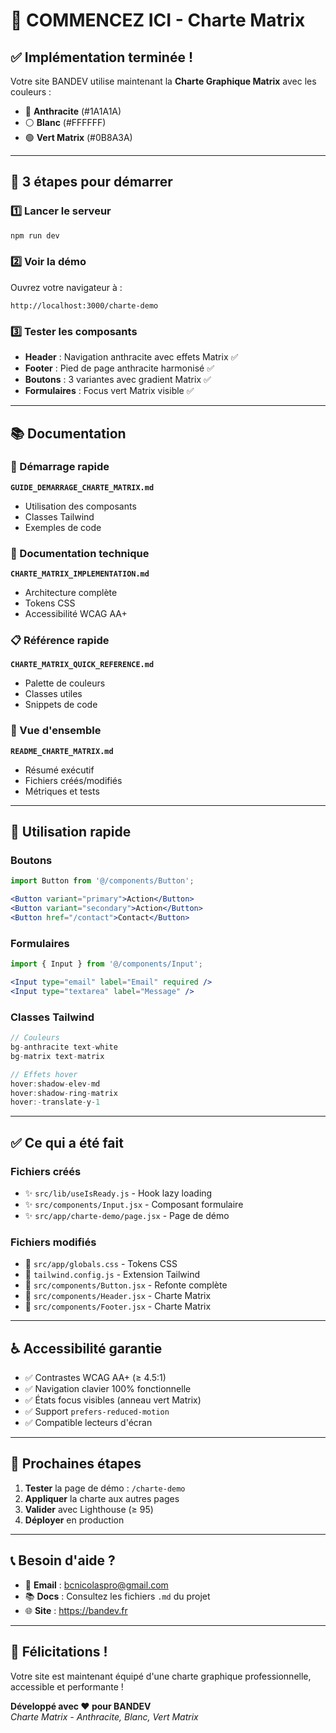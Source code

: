 # 🎯 COMMENCEZ ICI - Charte Matrix

## ✅ Implémentation terminée !

Votre site BANDEV utilise maintenant la **Charte Graphique Matrix** avec les couleurs :
- 🖤 **Anthracite** (#1A1A1A)
- ⚪ **Blanc** (#FFFFFF)
- 🟢 **Vert Matrix** (#0B8A3A)

---

## 🚀 3 étapes pour démarrer

### 1️⃣ Lancer le serveur
```bash
npm run dev
```

### 2️⃣ Voir la démo
Ouvrez votre navigateur à :
```
http://localhost:3000/charte-demo
```

### 3️⃣ Tester les composants
- **Header** : Navigation anthracite avec effets Matrix ✅
- **Footer** : Pied de page anthracite harmonisé ✅
- **Boutons** : 3 variantes avec gradient Matrix ✅
- **Formulaires** : Focus vert Matrix visible ✅

---

## 📚 Documentation

### 🎯 Démarrage rapide
**`GUIDE_DEMARRAGE_CHARTE_MATRIX.md`**
- Utilisation des composants
- Classes Tailwind
- Exemples de code

### 📖 Documentation technique
**`CHARTE_MATRIX_IMPLEMENTATION.md`**
- Architecture complète
- Tokens CSS
- Accessibilité WCAG AA+

### 📋 Référence rapide
**`CHARTE_MATRIX_QUICK_REFERENCE.md`**
- Palette de couleurs
- Classes utiles
- Snippets de code

### 🎉 Vue d'ensemble
**`README_CHARTE_MATRIX.md`**
- Résumé exécutif
- Fichiers créés/modifiés
- Métriques et tests

---

## 🎨 Utilisation rapide

### Boutons
```jsx
import Button from '@/components/Button';

<Button variant="primary">Action</Button>
<Button variant="secondary">Action</Button>
<Button href="/contact">Contact</Button>
```

### Formulaires
```jsx
import { Input } from '@/components/Input';

<Input type="email" label="Email" required />
<Input type="textarea" label="Message" />
```

### Classes Tailwind
```jsx
// Couleurs
bg-anthracite text-white
bg-matrix text-matrix

// Effets hover
hover:shadow-elev-md 
hover:shadow-ring-matrix 
hover:-translate-y-1
```

---

## ✅ Ce qui a été fait

### Fichiers créés
- ✨ `src/lib/useIsReady.js` - Hook lazy loading
- ✨ `src/components/Input.jsx` - Composant formulaire
- ✨ `src/app/charte-demo/page.jsx` - Page de démo

### Fichiers modifiés
- 🔧 `src/app/globals.css` - Tokens CSS
- 🔧 `tailwind.config.js` - Extension Tailwind
- 🔧 `src/components/Button.jsx` - Refonte complète
- 🔧 `src/components/Header.jsx` - Charte Matrix
- 🔧 `src/components/Footer.jsx` - Charte Matrix

---

## ♿ Accessibilité garantie

- ✅ Contrastes WCAG AA+ (≥ 4.5:1)
- ✅ Navigation clavier 100% fonctionnelle
- ✅ États focus visibles (anneau vert Matrix)
- ✅ Support `prefers-reduced-motion`
- ✅ Compatible lecteurs d'écran

---

## 🎯 Prochaines étapes

1. **Tester** la page de démo : `/charte-demo`
2. **Appliquer** la charte aux autres pages
3. **Valider** avec Lighthouse (≥ 95)
4. **Déployer** en production

---

## 📞 Besoin d'aide ?

- 📧 **Email** : bcnicolaspro@gmail.com
- 📚 **Docs** : Consultez les fichiers `.md` du projet
- 🌐 **Site** : https://bandev.fr

---

## 🎉 Félicitations !

Votre site est maintenant équipé d'une charte graphique professionnelle, accessible et performante !

**Développé avec ❤️ pour BANDEV**  
*Charte Matrix - Anthracite, Blanc, Vert Matrix*